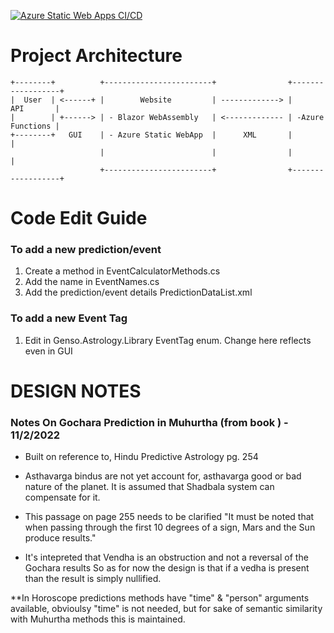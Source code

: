 [![Azure Static Web Apps CI/CD](https://github.com/gen-so/Genso.Astrology/actions/workflows/azure-static-web-apps-purple-flower-03ae64d1e.yml/badge.svg)](https://github.com/gen-so/Genso.Astrology/actions/workflows/azure-static-web-apps-purple-flower-03ae64d1e.yml)

# Project Architecture

```
+--------+          +------------------------+                +------------------+
|  User  | <------+ |        Website         | -------------> |        API       |
|        | +------> | - Blazor WebAssembly   | <------------- | -Azure Functions |
+--------+   GUI    | - Azure Static WebApp  |      XML       |                  |
                    |                        |                |                  |
                    +------------------------+                +------------------+
```

# Code Edit Guide
### To add a new prediction/event
1. Create a method in EventCalculatorMethods.cs
2. Add the name in EventNames.cs
3. Add the prediction/event details PredictionDataList.xml


### To add a new Event Tag
1. Edit in Genso.Astrology.Library EventTag enum. Change here reflects even in GUI




# DESIGN NOTES

### Notes On Gochara Prediction in Muhurtha (from book ) - 11/2/2022

- Built on reference to, Hindu Predictive Astrology pg. 254

- Asthavarga bindus are not yet account for, asthavarga good or bad nature of the planet.
  It is assumed that Shadbala system can compensate for it.

- This passage on page 255 needs to be clarified
"It must be noted that when passing through the first 10
degrees of a sign, Mars and the Sun produce results."

- It's intepreted that Vendha is an obstruction and not a reversal of the Gochara results
  So as for now the design is that if a vedha is present than the result is simply nullified.

**In Horoscope predictions methods have "time" & "person" arguments available, 
  obvioulsy "time" is not needed, but for sake of semantic similarity 
  with Muhurtha methods this is maintained.